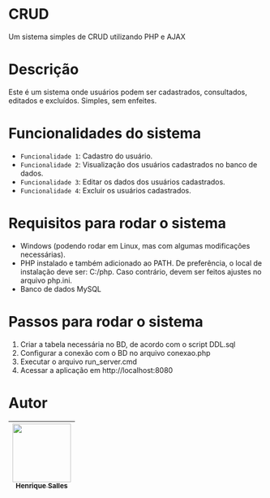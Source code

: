 # CRUD
Um sistema simples de CRUD utilizando PHP e AJAX

# Descrição
Este é um sistema onde usuários podem ser cadastrados, consultados, editados e excluídos. Simples, sem enfeites.

# Funcionalidades do sistema

- `Funcionalidade 1`: Cadastro do usuário.
- `Funcionalidade 2`: Visualização dos usuários cadastrados no banco de dados.
- `Funcionalidade 3`: Editar os dados dos usuários cadastrados.
- `Funcionalidade 4`: Excluir os usuários cadastrados.

# Requisitos para rodar o sistema

* Windows (podendo rodar em Linux, mas com algumas modificações necessárias).
* PHP instalado e também adicionado ao PATH. De preferência, o local de instalação deve ser: C:/php. Caso contrário, devem ser feitos ajustes no arquivo php.ini.
* Banco de dados MySQL

# Passos para rodar o sistema

1. Criar a tabela necessária no BD, de acordo com o script DDL.sql
2. Configurar a conexão com o BD no arquivo conexao.php
3. Executar o arquivo run_server.cmd
4. Acessar a aplicação em http://localhost:8080

# Autor
| [<img src="https://user-images.githubusercontent.com/62960702/204162297-97b01b7d-7c96-4b1e-bb11-d6848c06b746.jpeg" width=115><br><sub>Henrique Salles</sub>](https://github.com/Henrique-Salles) |
| :---: |
